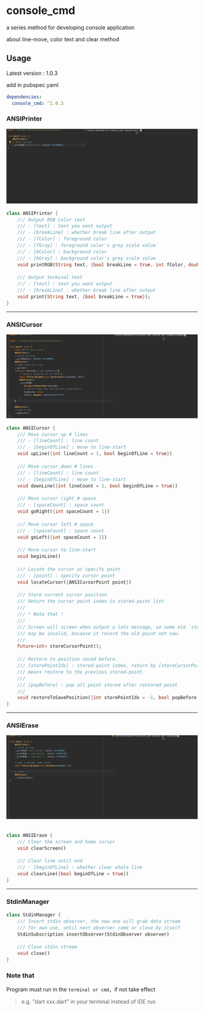 # console_cmd

a series method for developing console application

about line-move, color text and clear method

## Usage

Latest version : 1.0.3

add in pubspec.yaml

```yaml
dependencies:
  console_cmd: ^1.0.3
```

### ANSIPrinter

![demo1](images/demo1.gif)

```dart
class ANSIPrinter {
    /// Output RGB Color text
    /// - [text] : text you want output
    /// - [breakLine] : whether break line after output
    /// - [fColor] : foreground color
    /// - [fGray] : foreground color's grey scale value
    /// - [bColor] : background color
    /// - [bGray] : background color's grey scale value
    void printRGB(String text, {bool breakLine = true, int fColor, double fGray, int bColor, double bGray});

    /// Output terminal text
    /// - [text] : text you want output
    /// - [breakLine] : whether break line after output
    void print(String text, {bool breakLine = true});
}
```

---

### ANSICursor


![demo2](images/demo2.gif)

```dart
class ANSICursor {
    /// Move cursor up # lines
    /// - [lineCount] : line count
    /// - [beginOfLine] : move to line-start
    void upLine({int lineCount = 1, bool beginOfLine = true})
    
    /// Move cursor down # lines
    /// - [lineCount] : line count
    /// - [beginOfLine] : move to line-start
    void downLine({int lineCount = 1, bool beginOfLine = true})
    
    /// Move cursor right # space
    /// - [spaceCount] : space count
    void goRight({int spaceCount = 1})
    
    /// Move cursor left # space
    /// - [spaceCount] : space count
    void goLeft({int spaceCount = 1})
    
    /// Move cursor to line-start
    void beginLine()

	/// Locate the cursor at specify point
	/// - [point] : specify cursor point
	void locateCursor({ANSICursorPoint point})

    /// Store current cursor position
    /// Return the cursor point index in stored-point list
    ///
    /// * Note that !
    ///
    /// Screen will screen when output a lots message, so some old `stored-point`
    /// may be invalid, because it record the old point not now.
    ///
    Future<int> storeCursorPoint();

    /// Restore to position saved before.
	/// [storePointIdx] : stored-point index, return by [storeCursorPoint]. if this value is `-1`,
	/// means restore to the previous stored-point.
	///
	/// [popBefore] : pop all point stored after restored point
	///
	void restoreToSavePosition({int storePointIdx = -1, bool popBefore = true})
}

```

---

### ANSIErase

![demo3](images/demo3.gif)

```dart

class ANSIErase {
    /// Clear the screen and home cursor
    void clearScreen()
    
    /// Clear line until end
    /// - [beginOfLine] : whether clear whole line
    void clearLine({bool beginOfLine = true})
}
```

---

### StdinManager

```dart
class StdinManager {
    /// Insert stdin observer, the new one will grab data stream
	/// for own use, until next observer come or close by itself
	StdinSubscription insertObserver(StdinObserver observer)

    /// Close stdin stream
	void close()
}
```

### Note that

Program must run in the `terminal or cmd`，if not take effect

> e.g. "dart xxx.dart" in your terminal instead of IDE run